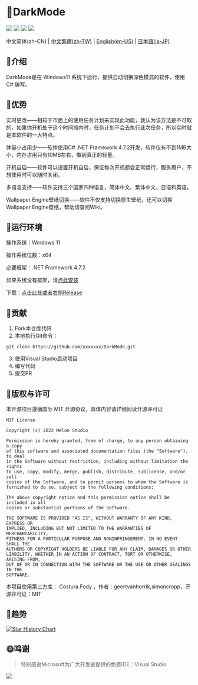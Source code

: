 # 🌙DarkMode

![](https://shields.io/badge/license-MIT-green) ![](https://img.shields.io/github/stars/Melon-Studio/DarkMode) ![](https://img.shields.io/github/issues/Melon-Studio/DarkMode) ![](https://img.shields.io/github/forks/Melon-Studio/DarkMode)

中文简体(zh-CN) | [中文繁體(zh-TW)](README_zh-TW.md) | [English(en-US)](README_EN.md) | [日本語(ja-JP)](README_JP.md)

## 📂介绍

DarkMode是在 Windows11 系统下运行，提供自动切换深色模式的软件，使用 C# 编写。



## 🧡优势

实时更改——相较于市面上的使用任务计划来实现此功能，我认为该方法是不可取的，如果你开机处于这个时间段内时，任务计划不会去执行此次任务，所以实时就是本软件的一大特点。

体量小占用少——软件使用C# .NET Framework 4.7.2开发，软件仅有不到1MB大小，内存占用只有10MB左右，做到真正的轻量。

开机自启——软件可以设置开机自启，保证每次开机都会正常运行，服务用户，不想使用时可以随时关闭。

多语言支持——软件支持三个国家四种语言，简体中文、繁体中文、日语和英语。

Wallpaper Engine壁纸切换——软件不仅支持切换原生壁纸，还可以切换Wallpaper Engine壁纸，帮助请查阅Wiki。



## 📀运行环境

操作系统：Windows 11

操作系统位数：x64

必要框架：.NET Framework 4.7.2

如果系统没有框架，请[点此安装](https://dotnet.microsoft.com/en-us/download/dotnet-framework/thank-you/net472-web-installer)

下载：[点击此处或者右侧Release](https://github.com/Melon-Studio/DarkMode/releases)



## 🎉贡献

1. Fork本仓库代码
2. 本地执行Git命令：

```shell
git clone https://github.com/xxxxxxx/DarkMode.git
```

3. 使用Visual Studio启动项目
4. 编写代码
5. 提交PR



## 🧷版权与许可

本开源项目遵循国际 MIT 开源协议，具体内容请详细阅读开源许可证

```
MIT License

Copyright (c) 2022 Melon Studio

Permission is hereby granted, free of charge, to any person obtaining a copy
of this software and associated documentation files (the "Software"), to deal
in the Software without restriction, including without limitation the rights
to use, copy, modify, merge, publish, distribute, sublicense, and/or sell
copies of the Software, and to permit persons to whom the Software is
furnished to do so, subject to the following conditions:

The above copyright notice and this permission notice shall be included in all
copies or substantial portions of the Software.

THE SOFTWARE IS PROVIDED "AS IS", WITHOUT WARRANTY OF ANY KIND, EXPRESS OR
IMPLIED, INCLUDING BUT NOT LIMITED TO THE WARRANTIES OF MERCHANTABILITY,
FITNESS FOR A PARTICULAR PURPOSE AND NONINFRINGEMENT. IN NO EVENT SHALL THE
AUTHORS OR COPYRIGHT HOLDERS BE LIABLE FOR ANY CLAIM, DAMAGES OR OTHER
LIABILITY, WHETHER IN AN ACTION OF CONTRACT, TORT OR OTHERWISE, ARISING FROM,
OUT OF OR IN CONNECTION WITH THE SOFTWARE OR THE USE OR OTHER DEALINGS IN THE
SOFTWARE.
```

本项目使用第三方库： Costura.Fody ，作者：geertvanhorrik,simoncropp，开源许可证：MIT



## 📶趋势


[![Star History Chart](https://api.star-history.com/svg?repos=Melon-Studio/DarkMode&type=Date)](https://star-history.com/#Melon-Studio/DarkMode)

## 🌞鸣谢

> 特别感谢Microsoft为广大开发者提供的免费IDE：Visual Studio

![](https://visualstudio.microsoft.com/wp-content/uploads/2021/10/Product-Icon.svg)

